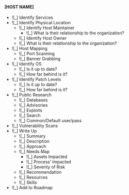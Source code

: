 
#### [HOST NAME]

  - ![_] Identify Services
  - ![_] Identify Physical Location
    - ![_] Identify Host Maintainer
	  - ![_] What is their relationship to the organization?
	- ![_] Identify Host Owner
	- ![_] What is their relationship to the organization?
  - ![_] Host Mapping	
      - ![_] Port Scanning
      - ![_] Banner Grabbing
  - ![_] Identify OS
      - ![_] Is it up to date?
	  - ![_] How far behind is it?
  - ![_] Identify Patch Levels
    - ![_] Is it up to date?
	- ![_] How far behind is it?
  - ![_] Public Research
    - ![_] Databases
    - ![_] Advisories
    - ![_] Exploits
    - ![_] Search
    - ![_] Common/Default user/pass
  - ![_] Vulnerability Scans
  - ![_] Write Up
    - ![_] Summary
    - ![_] Description
    - ![_] Approach
	- ![_] Needs Map
	  - ![_] Assets Impacted
 	  - ![_] Process' Impacted
 	  - ![_] Severity of Risk
    - ![_] Recommendation
    - ![_] Resources
    - ![_] Skills
  - ![_] Add to Roadmap
